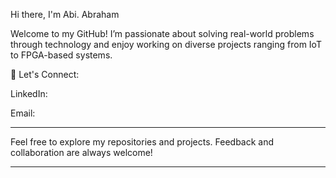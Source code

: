 
Hi there, I'm Abi. Abraham


Welcome to my GitHub! I’m passionate about solving real-world problems through technology and enjoy working on diverse projects ranging from IoT to FPGA-based systems.


 
💼 Let's Connect:

LinkedIn: 

Email:



---

Feel free to explore my repositories and projects. Feedback and collaboration are always welcome!

---



